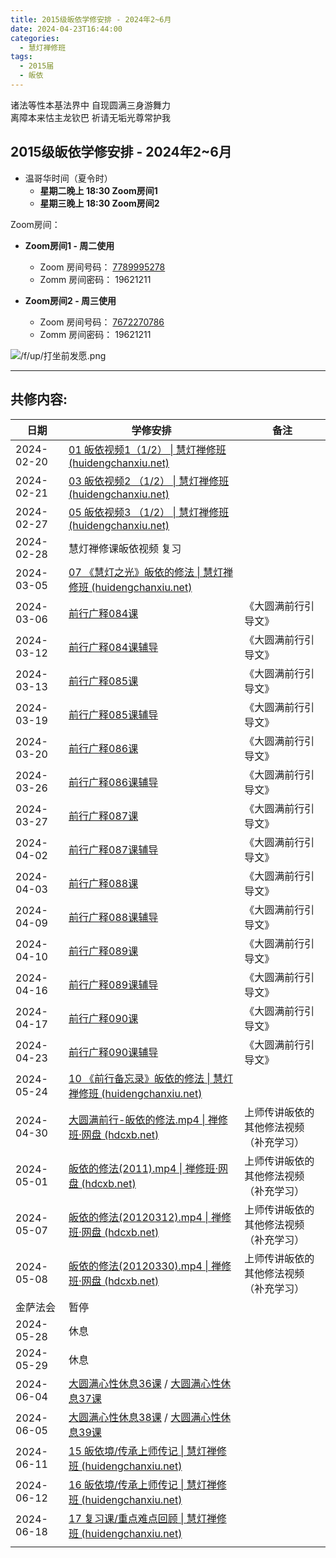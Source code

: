 ```yaml
---
title: 2015级皈依学修安排 - 2024年2~6月
date: 2024-04-23T16:44:00
categories:
  - 慧灯禅修班
tags:
  - 2015届
  - 皈依
---
```

诸法等性本基法界中 自现圆满三身游舞力  
离障本来怙主龙钦巴 祈请无垢光尊常护我

## 2015级皈依学修安排 - 2024年2~6月


- 温哥华时间（夏令时）
  - **星期二晚上 18:30 Zoom房间1**
  - **星期三晚上 18:30 Zoom房间2**

Zoom房间：

- **Zoom房间1 - 周二使用**
  - Zoom 房间号码： [7789995278](https://us02web.zoom.us/j/7789995278?pwd=VjZmbWJFY2k2K0E5RVB2cTNIQmhqUT09)
  - Zomm 房间密码： 19621211

- **Zoom房间2 - 周三使用**
  - Zoom 房间号码： [7672270786](https://us02web.zoom.us/j/7672270786?pwd=bjRzNVpOT0g1cWF3WWVqVE1PZzlWZz09)
  - Zomm 房间密码： 19621211

![/f/up/打坐前发愿.png](/f/up/打坐前发愿.png)

---

## 共修内容:


|日期|学修安排|备注|
|---|---|---|
|2024-02-20|[01 皈依视频1（1/2） \| 慧灯禅修班 (huidengchanxiu.net)](https://www.huidengchanxiu.net/5jx/1gy/01)||
|2024-02-21|[03 皈依视频2 （1/2） \| 慧灯禅修班 (huidengchanxiu.net)](https://www.huidengchanxiu.net/5jx/1gy/03)||
|2024-02-27|[05 皈依视频3 （1/2） \| 慧灯禅修班 (huidengchanxiu.net)](https://www.huidengchanxiu.net/5jx/1gy/05)||
|2024-02-28|慧灯禅修课皈依视频 复习||
|2024-03-05|[07 《慧灯之光》皈依的修法 \| 慧灯禅修班 (huidengchanxiu.net)](https://www.huidengchanxiu.net/5jx/1gy/07)||
|2024-03-06|[前行广释084课](https://www.huidengchanxiu.net/refs/qxgs/qxgs-08gy#%E5%89%8D%E8%A1%8C%E5%B9%BF%E9%87%8A%E7%AC%AC084%E8%AF%BE)|《大圆满前行引导文》|
|2024-03-12|[前行广释084课辅导](https://www.huidengchanxiu.net/refs/qxgs/fudao/qxgsfd-08gy#%E5%89%8D%E8%A1%8C%E5%B9%BF%E9%87%8A%E7%AC%AC084%E8%AF%BE%E8%BE%85%E5%AF%BC)|《大圆满前行引导文》|
|2024-03-13|[前行广释085课](https://www.huidengchanxiu.net/refs/qxgs/qxgs-08gy#%E5%89%8D%E8%A1%8C%E5%B9%BF%E9%87%8A%E7%AC%AC085%E8%AF%BE)|《大圆满前行引导文》|
|2024-03-19|[前行广释085课辅导](https://www.huidengchanxiu.net/refs/qxgs/fudao/qxgsfd-08gy#%E5%89%8D%E8%A1%8C%E5%B9%BF%E9%87%8A%E7%AC%AC085%E8%AF%BE%E8%BE%85%E5%AF%BC)|《大圆满前行引导文》|
|2024-03-20|[前行广释086课](https://www.huidengchanxiu.net/refs/qxgs/qxgs-08gy#%E5%89%8D%E8%A1%8C%E5%B9%BF%E9%87%8A%E7%AC%AC086%E8%AF%BE)|《大圆满前行引导文》|
|2024-03-26|[前行广释086课辅导](https://www.huidengchanxiu.net/refs/qxgs/fudao/qxgsfd-08gy#%E5%89%8D%E8%A1%8C%E5%B9%BF%E9%87%8A%E7%AC%AC086%E8%AF%BE%E8%BE%85%E5%AF%BC)|《大圆满前行引导文》|
|2024-03-27|[前行广释087课](https://www.huidengchanxiu.net/refs/qxgs/qxgs-08gy#%E5%89%8D%E8%A1%8C%E5%B9%BF%E9%87%8A%E7%AC%AC087%E8%AF%BE)|《大圆满前行引导文》|
|2024-04-02|[前行广释087课辅导](https://www.huidengchanxiu.net/refs/qxgs/fudao/qxgsfd-08gy#%E5%89%8D%E8%A1%8C%E5%B9%BF%E9%87%8A%E7%AC%AC087%E8%AF%BE%E8%BE%85%E5%AF%BC)|《大圆满前行引导文》|
|2024-04-03|[前行广释088课](https://www.huidengchanxiu.net/refs/qxgs/qxgs-08gy#%E5%89%8D%E8%A1%8C%E5%B9%BF%E9%87%8A%E7%AC%AC088%E8%AF%BE)|《大圆满前行引导文》|
|2024-04-09|[前行广释088课辅导](https://www.huidengchanxiu.net/refs/qxgs/fudao/qxgsfd-08gy#%E5%89%8D%E8%A1%8C%E5%B9%BF%E9%87%8A%E7%AC%AC088%E8%AF%BE%E8%BE%85%E5%AF%BC)|《大圆满前行引导文》|
|2024-04-10|[前行广释089课](https://www.huidengchanxiu.net/refs/qxgs/qxgs-08gy#%E5%89%8D%E8%A1%8C%E5%B9%BF%E9%87%8A%E7%AC%AC089%E8%AF%BE)|《大圆满前行引导文》|
|2024-04-16|[前行广释089课辅导](https://www.huidengchanxiu.net/refs/qxgs/fudao/qxgsfd-08gy#%E5%89%8D%E8%A1%8C%E5%B9%BF%E9%87%8A%E7%AC%AC089%E8%AF%BE%E8%BE%85%E5%AF%BC)|《大圆满前行引导文》|
|2024-04-17|[前行广释090课](https://www.huidengchanxiu.net/refs/qxgs/qxgs-08gy#%E5%89%8D%E8%A1%8C%E5%B9%BF%E9%87%8A%E7%AC%AC090%E8%AF%BE)|《大圆满前行引导文》|
|2024-04-23|[前行广释090课辅导](https://www.huidengchanxiu.net/refs/qxgs/fudao/qxgsfd-08gy#%E5%89%8D%E8%A1%8C%E5%B9%BF%E9%87%8A%E7%AC%AC090%E8%AF%BE%E8%BE%85%E5%AF%BC)|《大圆满前行引导文》|
|2024-05-24|[10 《前行备忘录》皈依的修法 \| 慧灯禅修班 (huidengchanxiu.net)](https://www.huidengchanxiu.net/5jx/1gy/10)||
|2024-04-30|[大圆满前行-皈依的修法.mp4 \| 禅修班·网盘 (hdcxb.net)](https://box.hdcxb.net/%E7%A6%85%E4%BF%AE%E8%AF%BE%E8%A7%86%E9%A2%91/%E5%85%B6%E4%BB%96/%E5%A4%A7%E5%9C%86%E6%BB%A1%E5%89%8D%E8%A1%8C-%E7%9A%88%E4%BE%9D%E7%9A%84%E4%BF%AE%E6%B3%95.mp4)|上师传讲皈依的其他修法视频（补充学习）|
|2024-05-01|[皈依的修法(2011).mp4 \| 禅修班·网盘 (hdcxb.net)](https://box.hdcxb.net/%E7%A6%85%E4%BF%AE%E8%AF%BE%E8%A7%86%E9%A2%91/%E5%85%B6%E4%BB%96/%E7%9A%88%E4%BE%9D%E7%9A%84%E4%BF%AE%E6%B3%95(2011).mp4?auto_fullscreen=false)|上师传讲皈依的其他修法视频（补充学习）|
|2024-05-07|[皈依的修法(20120312).mp4 \| 禅修班·网盘 (hdcxb.net)](https://box.hdcxb.net/%E7%A6%85%E4%BF%AE%E8%AF%BE%E8%A7%86%E9%A2%91/%E5%85%B6%E4%BB%96/%E7%9A%88%E4%BE%9D%E7%9A%84%E4%BF%AE%E6%B3%95(20120312).mp4?auto_fullscreen=false)|上师传讲皈依的其他修法视频（补充学习）|
|2024-05-08|[皈依的修法(20120330).mp4 \| 禅修班·网盘 (hdcxb.net)](https://box.hdcxb.net/%E7%A6%85%E4%BF%AE%E8%AF%BE%E8%A7%86%E9%A2%91/%E5%85%B6%E4%BB%96/%E7%9A%88%E4%BE%9D%E7%9A%84%E4%BF%AE%E6%B3%95(20120330).mp4?auto_fullscreen=false)|上师传讲皈依的其他修法视频（补充学习）|
|金萨法会|暂停||
|2024-05-28| 休息 ||
|2024-05-29| 休息 ||
|2024-06-04| [大圆满心性休息36课](https://s3.ap-northeast-1.wasabisys.com/hdcx/jmy/028-%E5%A4%A7%E5%9C%86%E6%BB%A1%E5%BF%83%E6%80%A7%E4%BC%91%E6%81%AF-%E6%98%BE%E5%AE%97%E9%83%A8%E5%88%86/%E3%80%8A%E5%A4%A7%E5%9C%86%E6%BB%A1%E5%BF%83%E6%80%A7%E4%BC%91%E6%81%AF%EF%BC%88%E6%98%BE%E5%AE%97%E9%83%A8%E5%88%86%EF%BC%89%E3%80%8B%E8%AE%B2%E8%A7%A3%E7%AC%AC36%E8%AF%BE.mp4) / [大圆满心性休息37课](https://s3.ap-northeast-1.wasabisys.com/hdcx/jmy/028-%E5%A4%A7%E5%9C%86%E6%BB%A1%E5%BF%83%E6%80%A7%E4%BC%91%E6%81%AF-%E6%98%BE%E5%AE%97%E9%83%A8%E5%88%86/%E3%80%8A%E5%A4%A7%E5%9C%86%E6%BB%A1%E5%BF%83%E6%80%A7%E4%BC%91%E6%81%AF%EF%BC%88%E6%98%BE%E5%AE%97%E9%83%A8%E5%88%86%EF%BC%89%E3%80%8B%E8%AE%B2%E8%A7%A3%E7%AC%AC37%E8%AF%BE.mp4) ||
|2024-06-05| [大圆满心性休息38课](https://s3.ap-northeast-1.wasabisys.com/hdcx/jmy/028-%E5%A4%A7%E5%9C%86%E6%BB%A1%E5%BF%83%E6%80%A7%E4%BC%91%E6%81%AF-%E6%98%BE%E5%AE%97%E9%83%A8%E5%88%86/%E3%80%8A%E5%A4%A7%E5%9C%86%E6%BB%A1%E5%BF%83%E6%80%A7%E4%BC%91%E6%81%AF%EF%BC%88%E6%98%BE%E5%AE%97%E9%83%A8%E5%88%86%EF%BC%89%E3%80%8B%E8%AE%B2%E8%A7%A3%E7%AC%AC38%E8%AF%BE.mp4) / [大圆满心性休息39课](https://s3.ap-northeast-1.wasabisys.com/hdcx/jmy/028-%E5%A4%A7%E5%9C%86%E6%BB%A1%E5%BF%83%E6%80%A7%E4%BC%91%E6%81%AF-%E6%98%BE%E5%AE%97%E9%83%A8%E5%88%86/%E3%80%8A%E5%A4%A7%E5%9C%86%E6%BB%A1%E5%BF%83%E6%80%A7%E4%BC%91%E6%81%AF%EF%BC%88%E6%98%BE%E5%AE%97%E9%83%A8%E5%88%86%EF%BC%89%E3%80%8B%E8%AE%B2%E8%A7%A3%E7%AC%AC39%E8%AF%BE.mp4) ||
|2024-06-11|[15 皈依境/传承上师传记 \| 慧灯禅修班 (huidengchanxiu.net)](https://www.huidengchanxiu.net/5jx/1gy/15)||
|2024-06-12|[16 皈依境/传承上师传记 \| 慧灯禅修班 (huidengchanxiu.net)](https://www.huidengchanxiu.net/5jx/1gy/16)||
|2024-06-18|[17 复习课/重点难点回顾 \| 慧灯禅修班 (huidengchanxiu.net)](https://www.huidengchanxiu.net/5jx/1gy/17)||
||||














